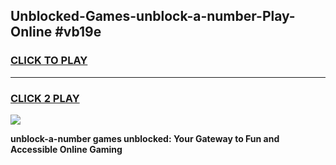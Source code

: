 
## Unblocked-Games-unblock-a-number-Play-Online #vb19e
<h3>
<a href="https://news.freeplayer.one?title=unblock-a-number&ref=3">CLICK TO PLAY</a></h3>
<hr>

<h3>
<a href="https://news.freeplayer.one?title=unblock-a-number&ref=3">CLICK 2 PLAY</a>
  
</h3>

<a href="https://news.freeplayer.one?title=unblock-a-number&ref=3"><img src="https://clearcache.store/games.png"></a>


**unblock-a-number games unblocked: Your Gateway to Fun and Accessible Online Gaming**

